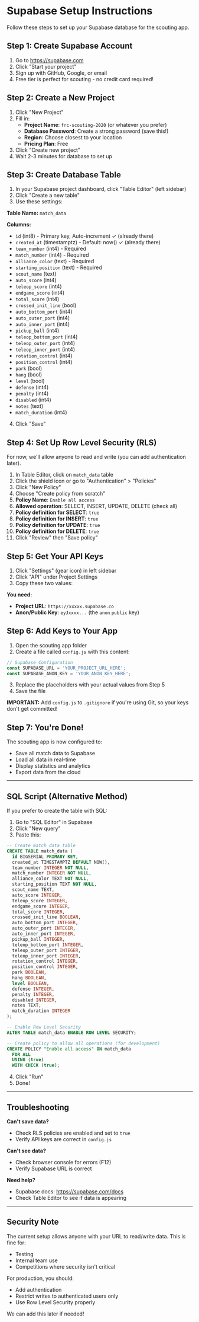 # Supabase Setup Instructions

Follow these steps to set up your Supabase database for the scouting app.

## Step 1: Create Supabase Account

1. Go to https://supabase.com
2. Click "Start your project"
3. Sign up with GitHub, Google, or email
4. Free tier is perfect for scouting - no credit card required!

## Step 2: Create a New Project

1. Click "New Project"
2. Fill in:
   - **Project Name**: `frc-scouting-2020` (or whatever you prefer)
   - **Database Password**: Create a strong password (save this!)
   - **Region**: Choose closest to your location
   - **Pricing Plan**: Free
3. Click "Create new project"
4. Wait 2-3 minutes for database to set up

## Step 3: Create Database Table

1. In your Supabase project dashboard, click "Table Editor" (left sidebar)
2. Click "Create a new table"
3. Use these settings:

**Table Name:** `match_data`

**Columns:**
- `id` (int8) - Primary key, Auto-increment ✓ (already there)
- `created_at` (timestamptz) - Default: now() ✓ (already there)
- `team_number` (int4) - Required
- `match_number` (int4) - Required
- `alliance_color` (text) - Required
- `starting_position` (text) - Required
- `scout_name` (text)
- `auto_score` (int4)
- `teleop_score` (int4)
- `endgame_score` (int4)
- `total_score` (int4)
- `crossed_init_line` (bool)
- `auto_bottom_port` (int4)
- `auto_outer_port` (int4)
- `auto_inner_port` (int4)
- `pickup_ball` (int4)
- `teleop_bottom_port` (int4)
- `teleop_outer_port` (int4)
- `teleop_inner_port` (int4)
- `rotation_control` (int4)
- `position_control` (int4)
- `park` (bool)
- `hang` (bool)
- `level` (bool)
- `defense` (int4)
- `penalty` (int4)
- `disabled` (int4)
- `notes` (text)
- `match_duration` (int4)

4. Click "Save"

## Step 4: Set Up Row Level Security (RLS)

For now, we'll allow anyone to read and write (you can add authentication later).

1. In Table Editor, click on `match_data` table
2. Click the shield icon or go to "Authentication" > "Policies"
3. Click "New Policy"
4. Choose "Create policy from scratch"
5. **Policy Name**: `Enable all access`
6. **Allowed operation**: SELECT, INSERT, UPDATE, DELETE (check all)
7. **Policy definition for SELECT**: `true`
8. **Policy definition for INSERT**: `true`
9. **Policy definition for UPDATE**: `true`
10. **Policy definition for DELETE**: `true`
11. Click "Review" then "Save policy"

## Step 5: Get Your API Keys

1. Click "Settings" (gear icon) in left sidebar
2. Click "API" under Project Settings
3. Copy these two values:

**You need:**
- **Project URL**: `https://xxxxx.supabase.co`
- **Anon/Public Key**: `eyJxxxx...` (the `anon` `public` key)

## Step 6: Add Keys to Your App

1. Open the scouting app folder
2. Create a file called `config.js` with this content:

```javascript
// Supabase Configuration
const SUPABASE_URL = 'YOUR_PROJECT_URL_HERE';
const SUPABASE_ANON_KEY = 'YOUR_ANON_KEY_HERE';
```

3. Replace the placeholders with your actual values from Step 5
4. Save the file

**IMPORTANT:** Add `config.js` to `.gitignore` if you're using Git, so your keys don't get committed!

## Step 7: You're Done!

The scouting app is now configured to:
- Save all match data to Supabase
- Load all data in real-time
- Display statistics and analytics
- Export data from the cloud

---

## SQL Script (Alternative Method)

If you prefer to create the table with SQL:

1. Go to "SQL Editor" in Supabase
2. Click "New query"
3. Paste this:

```sql
-- Create match_data table
CREATE TABLE match_data (
  id BIGSERIAL PRIMARY KEY,
  created_at TIMESTAMPTZ DEFAULT NOW(),
  team_number INTEGER NOT NULL,
  match_number INTEGER NOT NULL,
  alliance_color TEXT NOT NULL,
  starting_position TEXT NOT NULL,
  scout_name TEXT,
  auto_score INTEGER,
  teleop_score INTEGER,
  endgame_score INTEGER,
  total_score INTEGER,
  crossed_init_line BOOLEAN,
  auto_bottom_port INTEGER,
  auto_outer_port INTEGER,
  auto_inner_port INTEGER,
  pickup_ball INTEGER,
  teleop_bottom_port INTEGER,
  teleop_outer_port INTEGER,
  teleop_inner_port INTEGER,
  rotation_control INTEGER,
  position_control INTEGER,
  park BOOLEAN,
  hang BOOLEAN,
  level BOOLEAN,
  defense INTEGER,
  penalty INTEGER,
  disabled INTEGER,
  notes TEXT,
  match_duration INTEGER
);

-- Enable Row Level Security
ALTER TABLE match_data ENABLE ROW LEVEL SECURITY;

-- Create policy to allow all operations (for development)
CREATE POLICY "Enable all access" ON match_data
  FOR ALL
  USING (true)
  WITH CHECK (true);
```

4. Click "Run"
5. Done!

---

## Troubleshooting

**Can't save data?**
- Check RLS policies are enabled and set to `true`
- Verify API keys are correct in `config.js`

**Can't see data?**
- Check browser console for errors (F12)
- Verify Supabase URL is correct

**Need help?**
- Supabase docs: https://supabase.com/docs
- Check Table Editor to see if data is appearing

---

## Security Note

The current setup allows anyone with your URL to read/write data. This is fine for:
- Testing
- Internal team use
- Competitions where security isn't critical

For production, you should:
- Add authentication
- Restrict writes to authenticated users only
- Use Row Level Security properly

We can add this later if needed!
